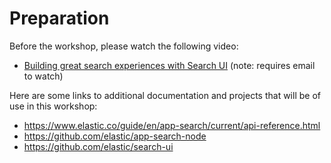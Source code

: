 # Preparation

Before the workshop, please watch the following video:

- [Building great search experiences with Search UI](https://www.elastic.co/webinars/search-ui-building-great-search-experiences) (note: requires email to watch)

Here are some links to additional documentation and projects that will be of use in this workshop:

- https://www.elastic.co/guide/en/app-search/current/api-reference.html
- https://github.com/elastic/app-search-node
- https://github.com/elastic/search-ui
